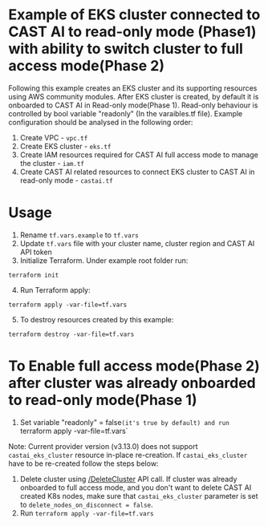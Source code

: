 # Example of EKS cluster connected to CAST AI to read-only mode (Phase1) with ability to switch cluster to full access mode(Phase 2)
Following this example creates an EKS cluster and its supporting resources using AWS community modules.
After EKS cluster is created, by default it is onboarded to CAST AI in Read-only mode(Phase 1).
Read-only behaviour is controlled by bool variable "readonly" (In the varaibles.tf file).
Example configuration should be analysed in the following order:
1. Create VPC - `vpc.tf`
2. Create EKS cluster - `eks.tf`
3. Create IAM resources required for CAST AI full access mode to manage the cluster - `iam.tf`
4. Create CAST AI related resources to connect EKS cluster to CAST AI in read-only mode - `castai.tf`

# Usage
1. Rename `tf.vars.example` to `tf.vars`
2. Update `tf.vars` file with your cluster name, cluster region and CAST AI API token
3. Initialize Terraform. Under example root folder run:
```
terraform init
```
4. Run Terraform apply:
```
terraform apply -var-file=tf.vars
```
5. To destroy resources created by this example:
```
terraform destroy -var-file=tf.vars
```

# To Enable full access mode(Phase 2) after cluster was already onboarded to read-only mode(Phase 1)
1. Set variable "readonly" = false`(it's true by default) and run `terraform apply -var-file=tf.vars`

Note: Current provider version (v3.13.0) does not support `castai_eks_cluster` resource in-place re-creation.
If `castai_eks_cluster` have to be re-created follow the steps below:
1. Delete cluster using [/DeleteCluster](https://api.cast.ai/v1/spec/#/ExternalClusterAPI/ExternalClusterAPIDeleteCluster) API call.
If cluster was already onboarded to full access mode, and you don't want to delete CAST AI created K8s nodes, make sure that `castai_eks_cluster` parameter is set to `delete_nodes_on_disconnect = false`.
2. Run `terraform apply -var-file=tf.vars`

